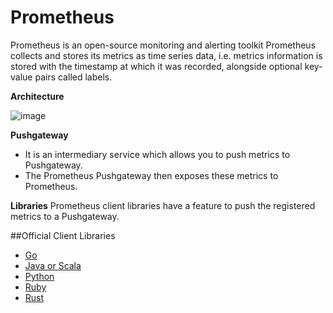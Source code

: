 # Prometheus
Prometheus is an open-source monitoring and alerting toolkit
Prometheus collects and stores its metrics as time series data, i.e. metrics information is stored with the timestamp at which it was recorded, alongside optional key-value pairs called labels.

**Architecture**

![image](https://user-images.githubusercontent.com/42235943/180463119-2802481f-6c06-414a-82d9-c8d9d5b76393.png)

**Pushgateway**

- It is an intermediary service which allows you to push metrics to Pushgateway.
- The Prometheus Pushgateway then exposes these metrics to Prometheus.

**Libraries**
Prometheus client libraries have a feature to push the registered metrics to a Pushgateway.

##Official Client Libraries
- [Go](https://github.com/prometheus/client_golang)
- [Java or Scala](https://github.com/prometheus/client_java)
- [Python](https://github.com/prometheus/client_python)
- [Ruby](https://github.com/prometheus/client_ruby)
- [Rust](https://github.com/prometheus/client_rust)

